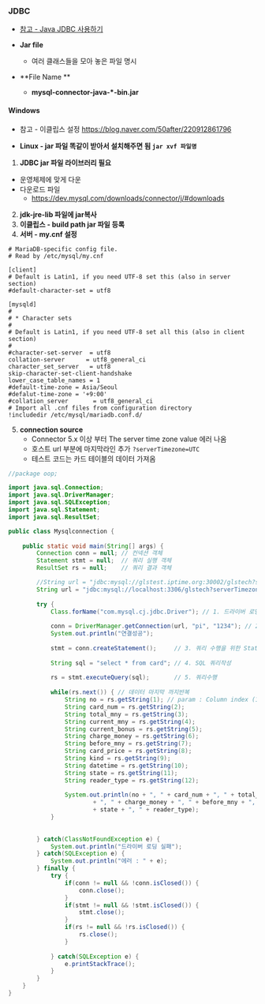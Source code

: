 ### JDBC 

- [참고 - Java JDBC 사용하기](https://victorydntmd.tistory.com/145)

- **Jar file**

  - 여러 클래스들을 모아 놓은 파일 명시 

- **File Name **

  - **mysql-connector-java-*-bin.jar**

    

#### Windows

- 참고 - 이클립스 설정 https://blog.naver.com/50after/220912861796 

- **Linux - jar 파일 똑같이 받아서 설치해주면 됨 `jar xvf 파일명`** 

  

1.  **JDBC jar 파일 라이브러리 필요**	
   - 운영체제에 맞게 다운	
   - 다운로드 파일 
     - https://dev.mysql.com/downloads/connector/j/#downloads



2. **jdk-jre-lib 파일에 jar복사** 
3. **이클립스 - build path jar 파일 등록** 
4. **서버 - my.cnf 설정** 

```shell
# MariaDB-specific config file.
# Read by /etc/mysql/my.cnf

[client]
# Default is Latin1, if you need UTF-8 set this (also in server section)
#default-character-set = utf8

[mysqld]
#
# * Character sets
#
# Default is Latin1, if you need UTF-8 set all this (also in client section)
#
#character-set-server  = utf8
collation-server      = utf8_general_ci
character_set_server   = utf8
skip-character-set-client-handshake
lower_case_table_names = 1
#default-time-zone = Asia/Seoul
#defalut-time-zone = '+9:00'
#collation_server       = utf8_general_ci
# Import all .cnf files from configuration directory
!includedir /etc/mysql/mariadb.conf.d/

```



5. **connection source**
   - Connector 5.x 이상 부터 The server time zone value 에러 나옴 
   - 호스트 url 부분에 마지막라인 추가 `?serverTimezone=UTC`
   - 테스트 코드는 카드 테이블의 데이터 가져옴 

```java
//package oop;

import java.sql.Connection;
import java.sql.DriverManager;
import java.sql.SQLException;
import java.sql.Statement;
import java.sql.ResultSet;

public class Mysqlconnection {
	
	public static void main(String[] args) {
		Connection conn = null; // 컨넥션 객체  
		Statement stmt = null;  // 쿼리 실행 객체 
		ResultSet rs = null;    // 쿼리 결과 객체 

		//String url = "jdbc:mysql://glstest.iptime.org:30002/glstech?serverTimezone=UTC"; // host
		String url = "jdbc:mysql://localhost:3306/glstech?serverTimezone=UTC";
		
		try {
			Class.forName("com.mysql.cj.jdbc.Driver"); // 1. 드라이버 로딩 
			
			conn = DriverManager.getConnection(url, "pi", "1234"); // 2. 연결(url, user, password)
			System.out.println("연결성공");
			
			stmt = conn.createStatement();     // 3. 쿼리 수행을 위한 Statement 객체생성
			
			String sql = "select * from card"; // 4. SQL 쿼리작성 
			
			rs = stmt.executeQuery(sql);       // 5. 쿼리수행
			
			while(rs.next()) { // 데이터 마지막 까지반복 
				String no = rs.getString(1); // param : Column index (1부터 시작)   
				String card_num = rs.getString(2);
				String total_mny = rs.getString(3);
				String current_mny = rs.getString(4);
				String current_bonus = rs.getString(5);
				String charge_money = rs.getString(6);
				String before_mny = rs.getString(7);
				String card_price = rs.getString(8);
				String kind = rs.getString(9);
				String datetime = rs.getString(10);
				String state = rs.getString(11);
				String reader_type = rs.getString(12);
				
				System.out.println(no + ", " + card_num + ", " + total_mny + ", " + current_mny + ", " + current_bonus
						+ ", " + charge_money + ", " + before_mny + ", " + card_price + ", " + kind + ", " + datetime + ", "
						+ state + ", " + reader_type);
			}
			
			
		} catch(ClassNotFoundException e) {
			System.out.println("드라이버 로딩 실패");
		} catch(SQLException e) {
			System.out.println("에러 : " + e);
		} finally {
			try {
				if(conn != null && !conn.isClosed()) {
					conn.close();
				}
				if(stmt != null && !stmt.isClosed()) {
					stmt.close();
				}
				if(rs != null && !rs.isClosed()) {
					rs.close();
				}
				
			} catch(SQLException e) {
				e.printStackTrace();
			}
		}
	}
}	

```



